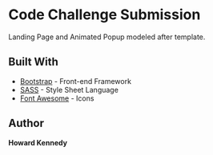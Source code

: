 # Code Challenge Submission

Landing Page and Animated Popup modeled after template. 

## Built With

* [Bootstrap](https://getbootstrap.com/) - Front-end Framework
* [SASS](https://sass-lang.com/) - Style Sheet Language
* [Font Awesome](https://fontawesome.com/) - Icons

## Author

**Howard Kennedy** 